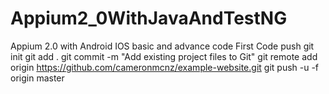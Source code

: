 # Appium2_0WithJavaAndTestNG
Appium 2.0 with Android IOS  basic and advance code 
First Code push 
git init
git add .
git commit -m "Add existing project files to Git"
git remote add origin
https://github.com/cameronmcnz/example-website.git
git push -u -f origin master

